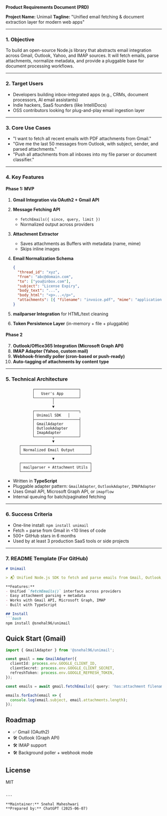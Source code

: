 **Product Requirements Document (PRD)**

**Project Name:** Unimail
**Tagline:** "Unified email fetching & document extraction layer for modern web apps"

---

### 1. **Objective**

To build an open-source Node.js library that abstracts email integration across Gmail, Outlook, Yahoo, and IMAP sources. It will fetch emails, parse attachments, normalize metadata, and provide a pluggable base for document processing workflows.

---

### 2. **Target Users**

* Developers building inbox-integrated apps (e.g., CRMs, document processors, AI email assistants)
* Indie hackers, SaaS founders (like IntelliDocs)
* OSS contributors looking for plug-and-play email ingestion layer

---

### 3. **Core Use Cases**

* "I want to fetch all recent emails with PDF attachments from Gmail."
* "Give me the last 50 messages from Outlook, with subject, sender, and parsed attachments."
* "Push all attachments from all inboxes into my file parser or document classifier."

---

### 4. **Key Features**

#### Phase 1: MVP

1. **Gmail Integration via OAuth2 + Gmail API**
2. **Message Fetching API**

   * `fetchEmails({ since, query, limit })`
   * Normalized output across providers
3. **Attachment Extractor**

   * Saves attachments as Buffers with metadata (name, mime)
   * Skips inline images
4. **Email Normalization Schema**

   ```json
   {
     "thread_id": "xyz",
     "from": "abc@domain.com",
     "to": ["you@inbox.com"],
     "subject": "License Expiry",
     "body_text": "...",
     "body_html": "<p>...</p>",
     "attachments": [{ "filename": "invoice.pdf", "mime": "application/pdf", "buffer": Buffer }]
   }
   ```
5. **mailparser Integration** for HTML/text cleaning
6. **Token Persistence Layer** (in-memory + file + pluggable)

#### Phase 2

7. **Outlook/Office365 Integration (Microsoft Graph API)**
8. **IMAP Adapter (Yahoo, custom mail)**
9. **Webhook-friendly poller (cron-based or push-ready)**
10. **Auto-tagging of attachments by content type**

---

### 5. **Technical Architecture**

```
            ┌────────────────────┐
            │   User's App       │
            └────────┬───────────┘
                     │
                     ▼
            ┌────────────────────┐
            │ Unimail SDK   │
            ├────────────────────┤
            │ GmailAdapter       │
            │ OutlookAdapter     │
            │ ImapAdapter        │
            └────────┬───────────┘
                     ▼
      ┌───────────────────────────────┐
      │ Normalized Email Output       │
      └───────────────────────────────┘
                     ▼
      ┌───────────────────────────────┐
      │ mailparser + Attachment Utils │
      └───────────────────────────────┘
```

* Written in **TypeScript**
* Pluggable adapter pattern: `GmailAdapter`, `OutlookAdapter`, `IMAPAdapter`
* Uses Gmail API, Microsoft Graph API, or `imapflow`
* Internal queuing for batch/paginated fetching

---

### 6. **Success Criteria**

* One-line install: `npm install unimail`
* Fetch + parse from Gmail in <10 lines of code
* 500+ GitHub stars in 6 months
* Used by at least 3 production SaaS tools or side projects

---

### 7. **README Template (For GitHub)**

````md
# Unimail

> 📬 Unified Node.js SDK to fetch and parse emails from Gmail, Outlook, IMAP.

**Features:**
- Unified `fetchEmails()` interface across providers
- Easy attachment parsing + metadata
- Works with Gmail API, Microsoft Graph, IMAP
- Built with TypeScript

## Install
```bash
npm install @snehal96/unimail
````

## Quick Start (Gmail)

```ts
import { GmailAdapter } from '@snehal96/unimail';

const gmail = new GmailAdapter({
  clientId: process.env.GOOGLE_CLIENT_ID,
  clientSecret: process.env.GOOGLE_CLIENT_SECRET,
  refreshToken: process.env.GOOGLE_REFRESH_TOKEN,
});

const emails = await gmail.fetchEmails({ query: 'has:attachment filename:pdf', limit: 10 });

emails.forEach(email => {
  console.log(email.subject, email.attachments.length);
});
```

## Roadmap

* ✅ Gmail (OAuth2)
* 🛠️ Outlook (Graph API)
* 🛠️ IMAP support
* 🛠️ Background poller + webhook mode

## License

MIT

```

---

**Maintainer:** Snehal Maheshwari  
**Prepared by:** ChatGPT (2025-06-07)

```
